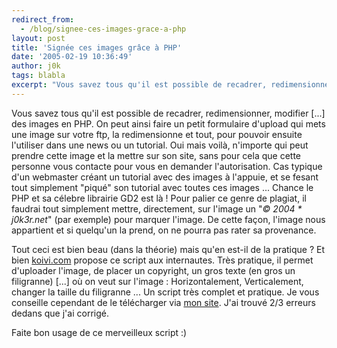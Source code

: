 ```yaml
---
redirect_from:
  - /blog/signee-ces-images-grace-a-php
layout: post
title: 'Signée ces images grâce à PHP'
date: '2005-02-19 10:36:49'
author: j0k
tags: blabla
excerpt: "Vous savez tous qu'il est possible de recadrer, redimensionner, modifier [...] des images en PHP. On peut ainsi faire un petit formulaire d'upload qui mets une image sur votre ftp, la redimensionne et tout, pour pouvoir ensuite l'utiliser dans une news ou un tutorial.     \nOui mais voilà, n'importe qui peut prendre cette image et la mettre sur son site, sans pour      …"
---
```


Vous savez tous qu'il est possible de recadrer, redimensionner, modifier [...] des images en PHP. On peut ainsi faire un petit formulaire d'upload qui mets une image sur votre ftp, la redimensionne et tout, pour pouvoir ensuite l'utiliser dans une news ou un tutorial.
Oui mais voilà, n'importe qui peut prendre cette image et la mettre sur son site, sans pour cela que cette personne vous contacte pour vous en demander l'autorisation. Cas typique d'un webmaster créant un tutorial avec des images à l'appuie, et se fesant tout simplement "piqué" son tutorial avec toutes ces images ...      Chance le PHP et sa célebre librairie GD2 est là !   Pour palier ce genre de plagiat, il faudrai tout simplement mettre, directement, sur l'image un "*© 2004 * j0k3r.net*" (par exemple) pour marquer l'image.   De cette façon, l'image nous appartient et si quelqu'un la prend, on ne pourra pas rater sa provenance.

Tout ceci est bien beau (dans la théorie) mais qu'en est-il de la pratique ?   Et bien [koivi.com](http://www.koivi.com/php-gd-image-watermark/) propose ce script aux internautes. Très pratique, il permet d'uploader l'image, de placer un copyright, un gros texte (en gros un filigranne) [...] où on veut sur l'image : Horizontalement, Verticalement, changer la taille du filigranne ...   Un script très complet et pratique.   Je vous conseille cependant de le télécharger via [mon site](http://www.j0k3r.net/dl/php-gd-image-watermark.rar). J'ai trouvé 2/3 erreurs dedans que j'ai corrigé.

Faite bon usage de ce merveilleux script :)
